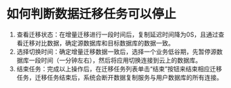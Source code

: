 # 如何判断数据迁移任务可以停止<a name="drs_01_0104"></a>

1.  查看迁移状态：在增量迁移进行一段时间后，复制延迟时间降为0S，且通过查看迁移对比数据，确定源数据库和目标数据库的数据一致。
2.  选择切换时间：确定增量迁移数据一致后，选择一个业务低谷期，先暂停源数据库一段时间（一分钟左右），然后将应用切换连接到云上的数据库。
3.  结束任务：完成以上操作后，在迁移任务列表单击“结束”按钮来结束相应迁移任务，迁移任务结束后，系统会断开数据复制服务与用户数据库的所有连接。

